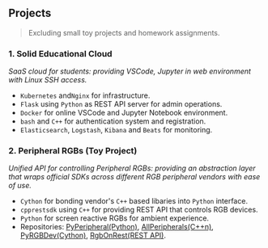 ## Projects
> Excluding small toy projects and homework assignments.
### 1. Solid Educational Cloud
*SaaS cloud for students: providing VSCode, Jupyter in web environment with Linux SSH access.*
- `Kubernetes` and`Nginx` for infrastructure.
- `Flask` using `Python` as REST API server for admin operations.
- `Docker` for online VSCode and Jupyter Notebook environment.
- `bash` and `C++` for authentication system and registration.
- `Elasticsearch`, `Logstash`, `Kibana` and `Beats` for monitoring.

### 2. Peripheral RGBs (Toy Project)
*Unified API for controlling Peripheral RGBs: providing an abstraction layer that wraps official SDKs across different RGB peripheral vendors with ease of use.*
- `Cython` for bonding vendor's `C++` based libaries into `Python` interface.
- `cpprestsdk` using `C++` for providing REST API that controls RGB devices. 
- `Python` for screen reactive RGBs for ambient experience. 
- Repositories: [PyPeripheral(Python)](https://github.com/isu-kim/PyPeripheral), [AllPeripherals(C++n)](https://github.com/isu-kim/AllPeripherals), [PyRGBDev(Cython)](https://github.com/isu-kim/PyRGBDev), [RgbOnRest(REST API)](https://github.com/isu-kim/RgbOnRest).
